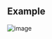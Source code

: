 ## Example
![image](https://github.com/MisterFoziljon/Vehicle-Tracking-and-Type-Counting/blob/main/sources/output.gif)
